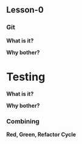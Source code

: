 ## Lesson-0

### Git


**What is it?**

**Why bother?**

# Testing

**What is it?**

**Why bother?**

### Combining

**Red, Green, Refactor Cycle**